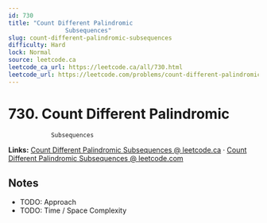 ```yaml
--- 
id: 730
title: "Count Different Palindromic
                Subsequences"
slug: count-different-palindromic-subsequences
difficulty: Hard
lock: Normal
source: leetcode.ca
leetcode_ca_url: https://leetcode.ca/all/730.html
leetcode_url: https://leetcode.com/problems/count-different-palindromic-subsequences/
---
```


# 730. Count Different Palindromic
                Subsequences

**Links:** [Count Different Palindromic
                Subsequences @ leetcode.ca](https://leetcode.ca/all/730.html) · [Count Different Palindromic
                Subsequences @ leetcode.com](https://leetcode.com/problems/count-different-palindromic-subsequences/)

## Notes
- TODO: Approach
- TODO: Time / Space Complexity
